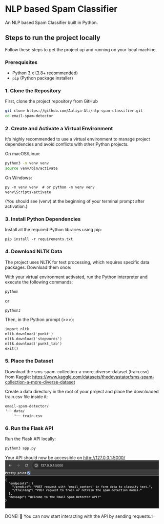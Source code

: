 # NLP based Spam Classifier

An NLP based Spam Classifier built in Python.

## Steps to run the project locally

Follow these steps to get the project up and running on your local machine.

### Prerequisites

-   Python 3.x (3.8+ recommended)
-   `pip` (Python package installer)

### 1. Clone the Repository

First, clone the project repository from GitHub

```bash
git clone https://github.com/Aaliya-Ali/nlp-spam-classifier.git
cd email-spam-detector
```

### 2. Create and Activate a Virtual Environment

It's highly recommended to use a virtual environment to manage project dependencies and avoid conflicts with other Python projects.

On macOS/Linux:

```bash
python3 -m venv venv
source venv/bin/activate
```

On Windows:

```
py -m venv venv  # or python -m venv venv
venv\Scripts\activate
```

(You should see (venv) at the beginning of your terminal prompt after activation.)

### 3. Install Python Dependencies

Install all the required Python libraries using pip:

```
pip install -r requirements.txt
```

### 4. Download NLTK Data

The project uses NLTK for text processing, which requires specific data packages. Download them once:

With your virtual environment activated, run the Python interpreter and execute the following commands:

```bash
python
```

or

```bash
python3
```

Then, in the Python prompt (>>>):

```
import nltk
nltk.download('punkt')
nltk.download('stopwords')
nltk.download('punkt_tab')
exit()
```

### 5. Place the Dataset

Download the sms-spam-collection-a-more-diverse-dataset (train.csv) from Kaggle:
https://www.kaggle.com/datasets/thedevastator/sms-spam-collection-a-more-diverse-dataset

Create a data directory in the root of your project and place the downloaded train.csv file inside it:

```
email-spam-detector/
└── data/
    └── train.csv
```

### 6. Run the Flask API

Run the Flask API locally:

```bash
python3 app.py
```

Your API should now be accessible on http://127.0.0.1:5000/
![API on browser](image.png)

DONE! 🎉 You can now start interacting with the API by sending requests.✨
